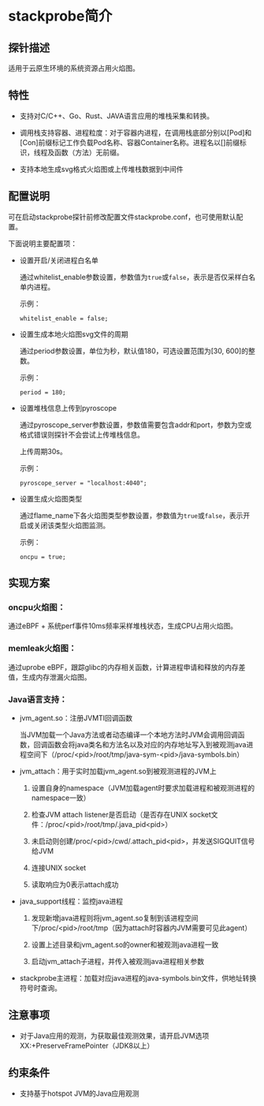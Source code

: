 # stackprobe简介

## 探针描述

适用于云原生环境的系统资源占用火焰图。

## 特性

- 支持对C/C++、Go、Rust、JAVA语言应用的堆栈采集和转换。

- 调用栈支持容器、进程粒度：对于容器内进程，在调用栈底部分别以[Pod]和[Con]前缀标记工作负载Pod名称、容器Container名称。进程名以[<pid>]前缀标识，线程及函数（方法）无前缀。

- 支持本地生成svg格式火焰图或上传堆栈数据到中间件

## 配置说明

可在启动stackprobe探针前修改配置文件stackprobe.conf，也可使用默认配置。

下面说明主要配置项：

- 设置开启/关闭进程白名单

  通过whitelist_enable参数设置，参数值为`true`或`false`，表示是否仅采样白名单内进程。
  
  示例：

  `whitelist_enable = false;`

- 设置生成本地火焰图svg文件的周期

  通过period参数设置，单位为秒，默认值180，可选设置范围为[30, 600]的整数。
  
  示例：

  `period = 180;`

- 设置堆栈信息上传到pyroscope

  通过pyroscope_server参数设置，参数值需要包含addr和port，参数为空或格式错误则探针不会尝试上传堆栈信息。

  上传周期30s。
  
  示例：

  `pyroscope_server = "localhost:4040";`

- 设置生成火焰图类型

  通过flame_name下各火焰图类型参数设置，参数值为`true`或`false`，表示开启或关闭该类型火焰图监测。
  
  示例：

  `oncpu = true;`

## 实现方案

### oncpu火焰图：

通过eBPF + 系统perf事件10ms频率采样堆栈状态，生成CPU占用火焰图。

### memleak火焰图：

通过uprobe eBPF，跟踪glibc的内存相关函数，计算进程申请和释放的内存差值，生成内存泄漏火焰图。

### Java语言支持：

- jvm_agent.so：注册JVMTI回调函数

  当JVM加载一个Java方法或者动态编译一个本地方法时JVM会调用回调函数，回调函数会将java类名和方法名以及对应的内存地址写入到被观测java进程空间下（/proc/\<pid\>/root/tmp/java-sym-\<pid\>/java-symbols.bin）

- jvm_attach：用于实时加载jvm_agent.so到被观测进程的JVM上

  1. 设置自身的namespace（JVM加载agent时要求加载进程和被观测进程的namespace一致）

  2. 检查JVM attach listener是否启动（是否存在UNIX socket文件：/proc/\<pid\>/root/tmp/.java_pid\<pid\>）

  3. 未启动则创建/proc/\<pid\>/cwd/.attach_pid\<pid\>，并发送SIGQUIT信号给JVM

  4. 连接UNIX socket

  5. 读取响应为0表示attach成功

- java_support线程：监控java进程

  1. 发现新增java进程则将jvm_agent.so复制到该进程空间下/proc/\<pid\>/root/tmp（因为attach时容器内JVM需要可见此agent）

  2. 设置上述目录和jvm_agent.so的owner和被观测java进程一致

  3. 启动jvm_attach子进程，并传入被观测java进程相关参数

- stackprobe主进程：加载对应java进程的java-symbols.bin文件，供地址转换符号时查询。

## 注意事项

- 对于Java应用的观测，为获取最佳观测效果，请开启JVM选项XX:+PreserveFramePointer（JDK8以上）

## 约束条件

- 支持基于hotspot JVM的Java应用观测
